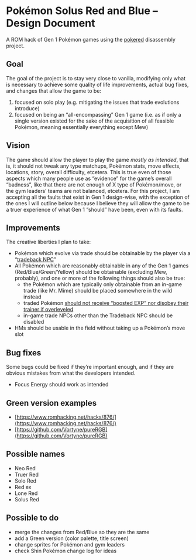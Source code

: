 # Pokémon Solus Red and Blue – Design Document

A ROM hack of Gen 1 Pokémon games using the [pokered](https://github.com/pret/pokered) disassembly project.

## Goal

The goal of the project is to stay very close to vanilla, modifying only what is necessary to achieve some quality of life improvements, actual bug fixes, and changes that allow the game to be:

1. focused on solo play (e.g. mitigating the issues that trade evolutions introduce)
2. focused on being an “all-encompassing” Gen 1 game (i.e. as if only a single version existed for the sake of the acquisition of all feasible Pokémon, meaning essentially everything except Mew)

## Vision

The game should allow the player to play the game *mostly as intended*, that is, it should not tweak any type matchups, Pokémon stats, move effects, locations, story, overall difficulty, etcetera. This is true even of those aspects which many people use as “evidence” for the game’s overall “badness”, like that there are not enough of X type of Pokémon/move, or the gym leaders’ teams are not balanced, etcetera. For this project, I am accepting all the faults that exist in Gen 1 design-wise, with the exception of the ones I will outline below because I believe they will allow the game to be a truer experience of what Gen 1 “should” have been, even with its faults.

## Improvements

The creative liberties I plan to take:

- Pokémon which evolve via trade should be obtainable by the player via a “[tradeback NPC](https://github.com/pret/pokered/wiki/Adding-an-NPC-that-will-trade-your-own-Pokémon-back-for-evolution-purposes)”
- All Pokémon which are reasonably obtainable in any of the Gen 1 games (Red/Blue/Green/Yellow) should be obtainable (excluding Mew, probably), and one or more of the following things should also be true:
    - the Pokémon which are typically only obtainable from an in-game trade (like Mr. Mime) should be placed somewhere in the wild instead
    - traded Pokémon [should not receive “boosted EXP” nor disobey their trainer if overleveled](https://github.com/pret/pokered/wiki/Adding-an-In-Game-Trade)
    - in-game trade NPCs other than the Tradeback NPC should be disabled
- HMs should be usable in the field without taking up a Pokémon’s move slot

## Bug fixes

Some bugs could be fixed if they’re important enough, and if they are obvious mistakes from what the developers intended.

- Focus Energy should work as intended


## Green version examples

- [https://www.romhacking.net/hacks/876/](https://www.romhacking.net/hacks/876/)
- [https://github.com/Vortyne/pureRGB](https://github.com/Vortyne/pureRGB)

## Possible names

- Neo Red
- Truer Red
- Solo Red
- Red ex
- Lone Red
- Solus Red

## Possible to do

- merge the changes from Red/Blue so they are the same
- add a Green version (color palette, title screen)
- change sprites for Pokémon and gym leaders
- check Shin Pokémon change log for ideas